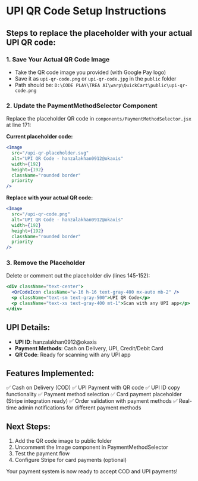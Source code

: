 # UPI QR Code Setup Instructions

## Steps to replace the placeholder with your actual UPI QR code:

### 1. Save Your Actual QR Code Image
- Take the QR code image you provided (with Google Pay logo)
- Save it as `upi-qr-code.png` or `upi-qr-code.jpg` in the `public` folder
- Path should be: `D:\CODE PLAY\TREA AI\warp\QuickCart\public\upi-qr-code.png`

### 2. Update the PaymentMethodSelector Component
Replace the placeholder QR code in `components/PaymentMethodSelector.jsx` at line 171:

**Current placeholder code:**
```jsx
<Image 
  src="/upi-qr-placeholder.svg" 
  alt="UPI QR Code - hanzalakhan0912@okaxis" 
  width={192} 
  height={192}
  className="rounded border"
  priority
/>
```

**Replace with your actual QR code:**
```jsx
<Image 
  src="/upi-qr-code.png" 
  alt="UPI QR Code - hanzalakhan0912@okaxis" 
  width={192} 
  height={192}
  className="rounded border"
  priority
/>
```

### 3. Remove the Placeholder
Delete or comment out the placeholder div (lines 145-152):
```jsx
<div className="text-center">
  <QrCodeIcon className="w-16 h-16 text-gray-400 mx-auto mb-2" />
  <p className="text-sm text-gray-500">UPI QR Code</p>
  <p className="text-xs text-gray-400 mt-1">Scan with any UPI app</p>
</div>
```

## UPI Details:
- **UPI ID**: hanzalakhan0912@okaxis
- **Payment Methods**: Cash on Delivery, UPI, Credit/Debit Card
- **QR Code**: Ready for scanning with any UPI app

## Features Implemented:
✅ Cash on Delivery (COD)
✅ UPI Payment with QR code
✅ UPI ID copy functionality
✅ Payment method selection
✅ Card payment placeholder (Stripe integration ready)
✅ Order validation with payment methods
✅ Real-time admin notifications for different payment methods

## Next Steps:
1. Add the QR code image to public folder
2. Uncomment the Image component in PaymentMethodSelector
3. Test the payment flow
4. Configure Stripe for card payments (optional)

Your payment system is now ready to accept COD and UPI payments!
